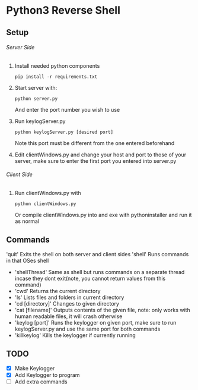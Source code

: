 # Python3 Reverse Shell

## Setup

###### Server Side
1. Install needed python components
	```
	pip install -r requirements.txt
	```

2. Start server with:
	```
	python server.py
	```
	And enter the port number you wish to use

3. Run keylogServer.py
	```
	python keylogServer.py [desired port]
	```
	Note this port must be different from the one entered beforehand

4. Edit clientWindows.py and change your host and port to those of your server, make sure to enter the first port you entered into server.py

###### Client Side
1. Run clientWindows.py with
	```
	python clientWindows.py
	```
	Or compile clientWindows.py into and exe with pythoninstaller and run it as normal

## Commands
'quit'
	Exits the shell on both server and client sides
'shell'
	Runs commands in that OSes shell
- 'shellThread'
	Same as shell but runs commands on a separate thread incase they dont exit(note, you cannot return values from this command)
- 'cwd'
	Returns the current directory
- 'ls'
	Lists files and folders in current directory
- 'cd [directory]'
	Changes to given directory
- 'cat [filename]'
	Outputs contents of the given file, note: only works with human readable files, it will crash otherwise
- 'keylog [port]'
	Runs the keylogger on given port, make sure to run keylogServer.py and use the same port for both commands
- 'killkeylog'
	Kills the keylogger if currently running

## TODO
 - [X] Make Keylogger
 - [X] Add Keylogger to program
 - [ ] Add extra commands